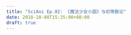 ```yaml
---
title: "SciAni Ep.02: 《魔法少女小圆》与初等数论"
date: 2018-10-08T15:35:00+08:00
draft: true
---
```




<!--more-->

